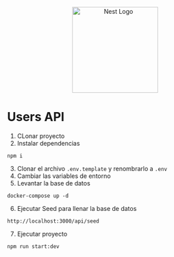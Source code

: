 <p align="center">
  <a href="http://nestjs.com/" target="blank"><img src="https://nestjs.com/img/logo-small.svg" width="200" alt="Nest Logo" /></a>
</p>

# Users API

1. CLonar proyecto
2. Instalar dependencias
```
npm i
```
3. Clonar el archivo ```.env.template``` y renombrarlo a ```.env```
4. Cambiar las variables de entorno
5. Levantar la base de datos
```
docker-compose up -d
```
6. Ejecutar Seed para llenar la base de datos
```
http://localhost:3000/api/seed
```
7. Ejecutar proyecto
```
npm run start:dev
```
